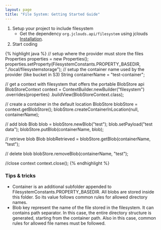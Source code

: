 ```yaml
---
layout: page
title: "File System: Getting Started Guide"
---
```


1. Setup your project to include filesystem
	* Get the dependency `org.jclouds.api/filesystem` using jclouds [Installation](/start/install).
2. Start coding

{% highlight java %}
// setup where the provider must store the files
Properties properties = new Properties();
properties.setProperty(FilesystemConstants.PROPERTY_BASEDIR, "./local/filesystemstorage");
// setup the container name used by the provider (like bucket in S3)
String containerName = "test-container";

// get a context with filesystem that offers the portable BlobStore api
BlobStoreContext context = ContextBuilder.newBuilder("filesystem")
                 .overrides(properties)
                 .buildView(BlobStoreContext.class);

// create a container in the default location
BlobStore blobStore = context.getBlobStore();
blobStore.createContainerInLocation(null, containerName);

// add blob
Blob blob = blobStore.newBlob("test");
blob.setPayload("test data");
blobStore.putBlob(containerName, blob);

// retrieve blob
Blob blobRetrieved = blobStore.getBlob(containerName, "test");

// delete blob
blobStore.removeBlob(containerName, "test");

//close context
context.close();
{% endhighlight %}

### Tips & tricks

  * Container is an additional subfolder appended to FilesystemConstants.PROPERTY_BASEDIR.
	All blobs are stored inside this folder. So its value follows common rules for allowed directory names.
  *  Blob key represent the name of the file stored in the filesystem. It can contains path separator.
	In this case, the entire directory structure is generated, starting from the container path.
	 Also in this case, common rules for allowed file names must be followed.
